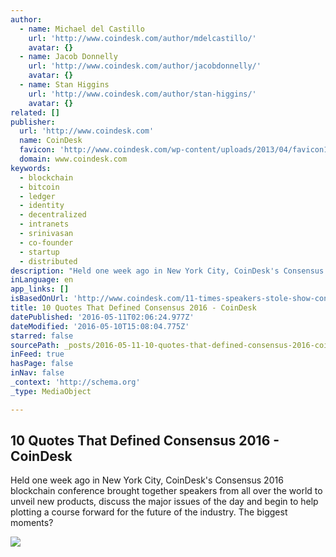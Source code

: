 ```yaml
---
author:
  - name: Michael del Castillo
    url: 'http://www.coindesk.com/author/mdelcastillo/'
    avatar: {}
  - name: Jacob Donnelly
    url: 'http://www.coindesk.com/author/jacobdonnelly/'
    avatar: {}
  - name: Stan Higgins
    url: 'http://www.coindesk.com/author/stan-higgins/'
    avatar: {}
related: []
publisher:
  url: 'http://www.coindesk.com'
  name: CoinDesk
  favicon: 'http://www.coindesk.com/wp-content/uploads/2013/04/favicon1.ico?ffe887'
  domain: www.coindesk.com
keywords:
  - blockchain
  - bitcoin
  - ledger
  - identity
  - decentralized
  - intranets
  - srinivasan
  - co-founder
  - startup
  - distributed
description: "Held one week ago in New York City, CoinDesk's Consensus 2016 blockchain conference brought together speakers from all over the world to unveil new products, discuss the major issues of the day and begin to help plotting a course forward for the future of the industry. The biggest moments?"
inLanguage: en
app_links: []
isBasedOnUrl: 'http://www.coindesk.com/11-times-speakers-stole-show-consensus-2016/'
title: 10 Quotes That Defined Consensus 2016 - CoinDesk
datePublished: '2016-05-11T02:06:24.977Z'
dateModified: '2016-05-10T15:08:04.775Z'
starred: false
sourcePath: _posts/2016-05-11-10-quotes-that-defined-consensus-2016-coindesk.md
inFeed: true
hasPage: false
inNav: false
_context: 'http://schema.org'
_type: MediaObject

---
```

<article style=""><h1>10 Quotes That Defined Consensus 2016 - CoinDesk</h1><p>Held one week ago in New York City, CoinDesk's Consensus 2016 blockchain conference brought together speakers from all over the world to unveil new products, discuss the major issues of the day and begin to help plotting a course forward for the future of the industry. The biggest moments?</p><img src="http://media.coindesk.com/2016/05/Untitled.jpg" /></article>